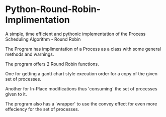 # Python-Round-Robin-Implimentation
A simple, time efficient and pythonic implementation of the Process Scheduling Algorithm - Round Robin

The Program has implimentation of a Process as a class with some general methods and warnings.

The program offers 2 Round Robin functions.

One for getting a gantt chart style execution order for a copy of the given set of processes.

Another for In-Place modifications thus 'consuming' the set of processes given to it.

The program also has a 'wrapper' to use the convey effect for even more effeciency for the set of processes.
